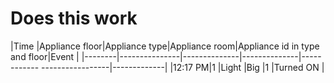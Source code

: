 
# Does this work

|Time    |Appliance floor|Appliance type|Appliance room|Appliance id in type and floor|Event        |
|--------|---------------|--------------|--------------|------------ -----------------|-------------|
|12:17 PM|1              |Light         |Big           |1                             |Turned ON    |
